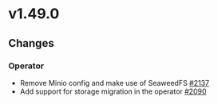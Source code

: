 # v1.49.0

## Changes

### Operator

* Remove Minio config and make use of SeaweedFS [#2137](https://github.com/FoundationDB/fdb-kubernetes-operator/pull/2137)
* Add support for storage migration in the operator [#2090](https://github.com/FoundationDB/fdb-kubernetes-operator/pull/2090)
